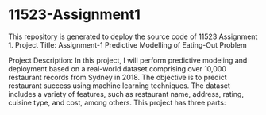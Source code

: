 # 11523-Assignment1
This repository is generated to deploy the source code of 11523 Assignment 1.
Project Title: Assignment-1 Predictive Modelling of Eating-Out Problem

Project Description:
In this project, I will perform predictive modeling and deployment based on a real-world dataset comprising over 10,000 restaurant records from Sydney in 2018. The objective is to predict restaurant success using machine learning techniques. The dataset includes a variety of features, such as restaurant name, address, rating, cuisine type, and cost, among others.
This project has three parts:
